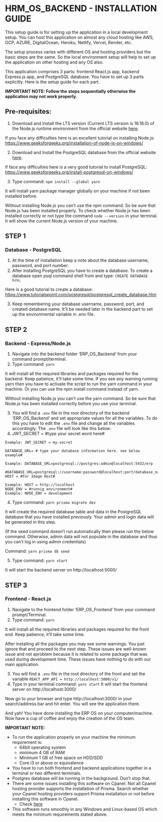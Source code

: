 # HRM_OS_BACKEND - INSTALLATION GUIDE

This setup guide is for setting up the application in a local development setup. You can host this application on almost any cloud hosting like AWS, GCP, AZURE, DigitalOcean, Heroku, Netlify, Vercel, Render, etc.

The setup process varies with different OS and hosting providers but the basic steps are the same. So the local environment setup will help to set up the application on other hosting and any OS also.

This application comprises 3 parts: frontend React.js app, backend Express.js app, and PostgreSQL database. You have to set up 3 parts explicitly. Here is the setup guide for each part.

**IMPORTANT NOTE: Follow the steps sequentially otherwise the application may not work properly.**

## Pre-requisites:

1. Download and Install the LTS version (Current LTS version is 16.18.0) of the Node.js runtime environment from the official website [here](https://nodejs.org/en/download/).

If you face any difficulties here is an excellent tutorial on installing Node.js: https://www.geeksforgeeks.org/installation-of-node-js-on-windows/

2. Download and Install the PostgreSQL database from the official website [here](https://www.postgresql.org/download/).

If face any difficulties here is a very good tutorial to install PostgreSQL: https://www.geeksforgeeks.org/install-postgresql-on-windows/

3. Type command: `npm install --global yarn`

It will install yarn package manager globally on your machine if not been installed before.

Without installing Node.js you can’t use the npm command. So be sure that Node.js has been installed properly. To check whether Node.js has been installed correctly or not type the command `node --version` in your terminal. It will show the current Node.js version of your machine.

## STEP 1

### Database - PostgreSQL

1. At the time of installation keep a note about the database username, password, and port number.
2. After installing PostgreSQL you have to create a database. To create a database open psql command shell from and type: `CREATE DATABASE hrm;`

Here is a good tutorial to create a database: https://www.tutorialspoint.com/postgresql/postgresql_create_database.htm

3. Keep remembering your database username, password, port, and created database name. It’ll be needed later in the backend part to set up the environmental variable in .env file.

## STEP 2

### Backend - Express/Node.js

1. Navigate into the backend folder ‘ERP_OS_Backend’ from your command prompt/terminal.
2. Type command: `yarn`

It will install all the required libraries and packages required for the backend. Keep patience, it’ll take some time. If you see any warning running yarn then you have to activate the script to run the yarn command in your machine. Or you can use the npm install command instead of yarn.

Without installing Node.js you can’t use the yarn command. So be sure that Node.js has been installed correctly before you use your terminal.

3. You will find a `.env` file in the root directory of the backend ‘ERP_OS_Backend’ and set appropriate values for all the variables. To do this you have to edit the `.env` file and change all the variables accordingly. The `.env` file will look like this below:
4. JWT_SECRET = #type your secret word here#
```
Example: JWT_SECRET = my-secret

DATABASE_URL= # type your database information here. see below example#

Example: DATABASE_URL=postgresql://postgres:admin@localhost:5432/erp

#DATABASE_URL=postgresql://username:password@localhost:port/database_name#
HOST = #For Image Host#

Example: HOST = http://localhost
NODE_ENV = #runnig environment#
Example: NODE_ENV = development
```
4. Type command: `yarn prisma migrate dev`

It will create the required database table and data in the PostgreSQL database that you have installed previously. Your admin and login data will be generated in this step.

(If the seed command doesn’t run automatically then please run the below command. Otherwise, admin data will not populate in the database and thus you can’t log in using admin credentials)

Command: `yarn prisma db seed`

5. Type command: `yarn start`

It will start the backend server on http://localhost:5000/

## STEP 3

### Frontend - React.js

1. Navigate to the frontend folder ‘ERP_OS_Frontend’ from your command prompt/Terminal.
2. Type command: `yarn`

It will install all the required libraries and packages required for the front end. Keep patience, it’ll take some time.

After installing all the packages you may see some warnings. You just ignore that and proceed to the next step. These issues are well-known issue and not aproblem because it is related to some package that was used during development time. These issues have nothing to do with our main application.

3. You will find a `.env` file in the root directory of the front and set the variable `REACT_APP_API = http://localhost:5000/v1/`
4. Type in your terminal command: `yarn start`
It will start the frontend server on http://localhost:3000/

Now go to your browser and type http://localhost:3000/ in your search/address bar and hit enter. You will see the application there.

And yah! You have done installing the ERP OS on your computer/machine. Now have a cup of coffee and enjoy the creation of the OS team.

**IMPORTANT NOTE:**

- To run the application properly on your machine the minimum requirement is:
  - 64bit operating system
  - minimum 4 GB of RAM
  - Minimum 1 GB of free space on HDD/SDD
  - Core i3 or above or equivalence
- You have to run both frontend and backend applications together in a terminal or two different terminals.
- Postgres database will be running in the background. Don’t stop that.
- There are some issues installing this software on Cpanel. Not all Cpanel hosting provider supports the installation of Prisma. Search whether your Cpanel hosting providers support Prisma installation or not before installing this software in Cpanel.
  - Check [here](https://www.prisma.io/docs/guides/deployment/deploying-to-cpanel) 
- This software runs smoothly in any Windows and Linux-based OS which meets the minimum requirements stated above.
